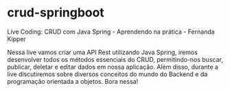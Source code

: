 # crud-springboot
Live Coding: CRUD com Java Spring - Aprendendo na prática - Fernanda Kipper

Nessa live vamos criar uma API Rest utilizando Java Spring, iremos desenvolver todos os métodos essenciais do CRUD, permitindo-nos buscar, publicar, deletar e editar dados em nossa aplicação. Além disso, durante a live discutiremos sobre diversos conceitos do mundo do Backend e da programação orientada a objetos. Bora nessa!
